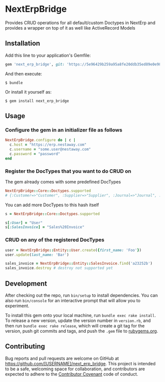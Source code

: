 # NextErpBridge

Provides CRUD operations for all default/custom Doctypes in NextErp and provides a wrapper on top of it as well like ActiveRecord Models

## Installation

Add this line to your application's Gemfile:

```ruby
gem 'next_erp_bridge', git: 'https://5e96429b259a95a8fe20ddb35ed89e0e983ecf08:x-oauth-basic@github.com/NestAway/next_erp_bridge.git', branch: 'master'
```

And then execute:

    $ bundle

Or install it yourself as:

    $ gem install next_erp_bridge

## Usage

### Configure the gem in an initializer file as follows

```ruby
NextErpBridge.configure do | c |
  c.host = "https://erp.nestaway.com"
  c.username = "some.user@nestaway.com"
  c.password = "password"
end
```

### Register the DocTypes that you want to do CRUD on

The gem already comes with some predefined DocTypes
```ruby
NextErpBridge::Core::Doctypes.supported
# {:Customer=>"Customer", :Supplier=>"Supplier", :Journal=>"Journal", :PurchaseOrder=>"Purchase%20Order", :SupplierQuotation=>"Supplier%20Quotation"}
```
You can add more DocTypes to this hash itself
```ruby
s = NextErpBridge::Core::Doctypes.supported

s[:User] = "User"
s[:SalesInvoice] = "Sales%20Invoice"
```

### CRUD on any of the registered DocTypes
```ruby
user = NextErpBridge::Entity::User.create({first_name: 'Foo'})
user.update(last_name: 'Bar')

sales_invoice = NextErpBridge::Entity::SalesInvoice.find('a23252b')
sales_invoice.destroy # destroy not supported yet
```
## Development

After checking out the repo, run `bin/setup` to install dependencies. You can also run `bin/console` for an interactive prompt that will allow you to experiment.

To install this gem onto your local machine, run `bundle exec rake install`. To release a new version, update the version number in `version.rb`, and then run `bundle exec rake release`, which will create a git tag for the version, push git commits and tags, and push the `.gem` file to [rubygems.org](https://rubygems.org).

## Contributing

Bug reports and pull requests are welcome on GitHub at https://github.com/[USERNAME]/next_erp_bridge. This project is intended to be a safe, welcoming space for collaboration, and contributors are expected to adhere to the [Contributor Covenant](http://contributor-covenant.org) code of conduct.
